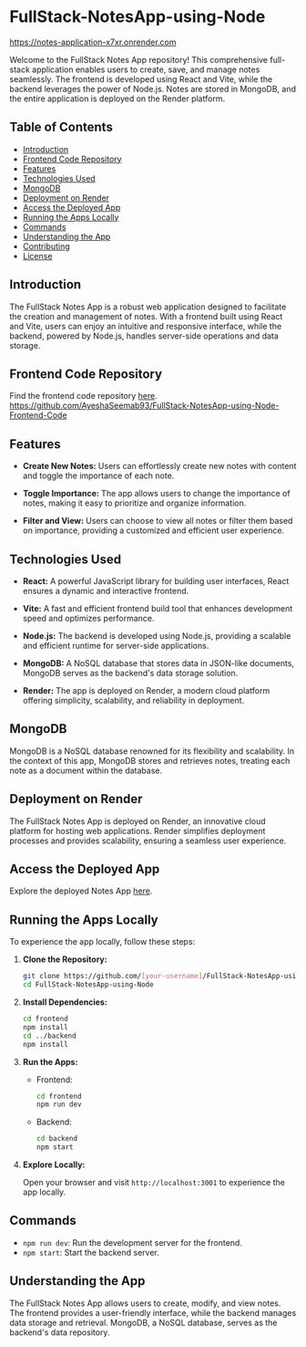 # FullStack-NotesApp-using-Node
https://notes-application-x7xr.onrender.com

Welcome to the FullStack Notes App repository! This comprehensive full-stack application enables users to create, save, and manage notes seamlessly. The frontend is developed using React and Vite, while the backend leverages the power of Node.js. Notes are stored in MongoDB, and the entire application is deployed on the Render platform.

## Table of Contents

- [Introduction](#introduction)
- [Frontend Code Repository](https://github.com/AyeshaSeemab93/FullStack-NotesApp-using-Node-Frontend-Code)
- [Features](#features)
- [Technologies Used](#technologies-used)
- [MongoDB](#mongodb)
- [Deployment on Render](#deployment-on-render)
- [Access the Deployed App](#access-the-deployed-app)
- [Running the Apps Locally](#running-the-apps-locally)
- [Commands](#commands)
- [Understanding the App](#understanding-the-app)
- [Contributing](#contributing)
- [License](#license)

## Introduction

The FullStack Notes App is a robust web application designed to facilitate the creation and management of notes. With a frontend built using React and Vite, users can enjoy an intuitive and responsive interface, while the backend, powered by Node.js, handles server-side operations and data storage.

## Frontend Code Repository

Find the frontend code repository [here](https://github.com/AyeshaSeemab93/FullStack-NotesApp-using-Node-Frontend-Code).
https://github.com/AyeshaSeemab93/FullStack-NotesApp-using-Node-Frontend-Code

## Features

- **Create New Notes:** Users can effortlessly create new notes with content and toggle the importance of each note.
  
- **Toggle Importance:** The app allows users to change the importance of notes, making it easy to prioritize and organize information.

- **Filter and View:** Users can choose to view all notes or filter them based on importance, providing a customized and efficient user experience.

## Technologies Used

- **React:** A powerful JavaScript library for building user interfaces, React ensures a dynamic and interactive frontend.
  
- **Vite:** A fast and efficient frontend build tool that enhances development speed and optimizes performance.

- **Node.js:** The backend is developed using Node.js, providing a scalable and efficient runtime for server-side applications.

- **MongoDB:** A NoSQL database that stores data in JSON-like documents, MongoDB serves as the backend's data storage solution.

- **Render:** The app is deployed on Render, a modern cloud platform offering simplicity, scalability, and reliability in deployment.

## MongoDB

MongoDB is a NoSQL database renowned for its flexibility and scalability. In the context of this app, MongoDB stores and retrieves notes, treating each note as a document within the database.

## Deployment on Render

The FullStack Notes App is deployed on Render, an innovative cloud platform for hosting web applications. Render simplifies deployment processes and provides scalability, ensuring a seamless user experience.

## Access the Deployed App

Explore the deployed Notes App [here](https://notes-application-x7xr.onrender.com/).

## Running the Apps Locally

To experience the app locally, follow these steps:

1. **Clone the Repository:**

   ```bash
   git clone https://github.com/[your-username]/FullStack-NotesApp-using-Node.git
   cd FullStack-NotesApp-using-Node
   ```

2. **Install Dependencies:**

   ```bash
   cd frontend
   npm install
   cd ../backend
   npm install
   ```

3. **Run the Apps:**

   - Frontend:

     ```bash
     cd frontend
     npm run dev
     ```

   - Backend:

     ```bash
     cd backend
     npm start
     ```

4. **Explore Locally:**

   Open your browser and visit `http://localhost:3001` to experience the app locally.

## Commands

- `npm run dev`: Run the development server for the frontend.
- `npm start`: Start the backend server.

## Understanding the App

The FullStack Notes App allows users to create, modify, and view notes. The frontend provides a user-friendly interface, while the backend manages data storage and retrieval. MongoDB, a NoSQL database, serves as the backend's data repository.

